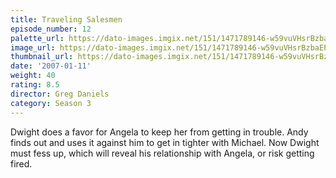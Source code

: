 ```yaml
---
title: Traveling Salesmen
episode_number: 12
palette_url: https://dato-images.imgix.net/151/1471789146-w59vuVHsrBzbaEP30Xm0wbhAiIF.jpg?ixlib=rb-1.1.0&ch=DPR%2CWidth&auto=enhance&palette=json
image_url: https://dato-images.imgix.net/151/1471789146-w59vuVHsrBzbaEP30Xm0wbhAiIF.jpg?ixlib=rb-1.1.0&ch=DPR%2CWidth&auto=compress%2Cformat&w=500
thumbnail_url: https://dato-images.imgix.net/151/1471789146-w59vuVHsrBzbaEP30Xm0wbhAiIF.jpg?ixlib=rb-1.1.0&ch=DPR%2CWidth&auto=enhance&w=500&h=280&fit=crop&fm=jpg
date: '2007-01-11'
weight: 40
rating: 8.5
director: Greg Daniels
category: Season 3
---
```


Dwight does a favor for Angela to keep her from getting in trouble. Andy finds out and uses it against him to get in tighter with Michael. Now Dwight must fess up, which will reveal his relationship with Angela, or risk getting fired.